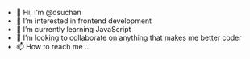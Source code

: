 - 👋 Hi, I’m @dsuchan
- 👀 I’m interested in frontend development
- 🌱 I’m currently learning JavaScript
- 💞️ I’m looking to collaborate on anything that makes me better coder
- 📫 How to reach me ...

<!---
dsuchan/dsuchan is a ✨ special ✨ repository because its `README.md` (this file) appears on your GitHub profile.
You can click the Preview link to take a look at your changes.
--->
